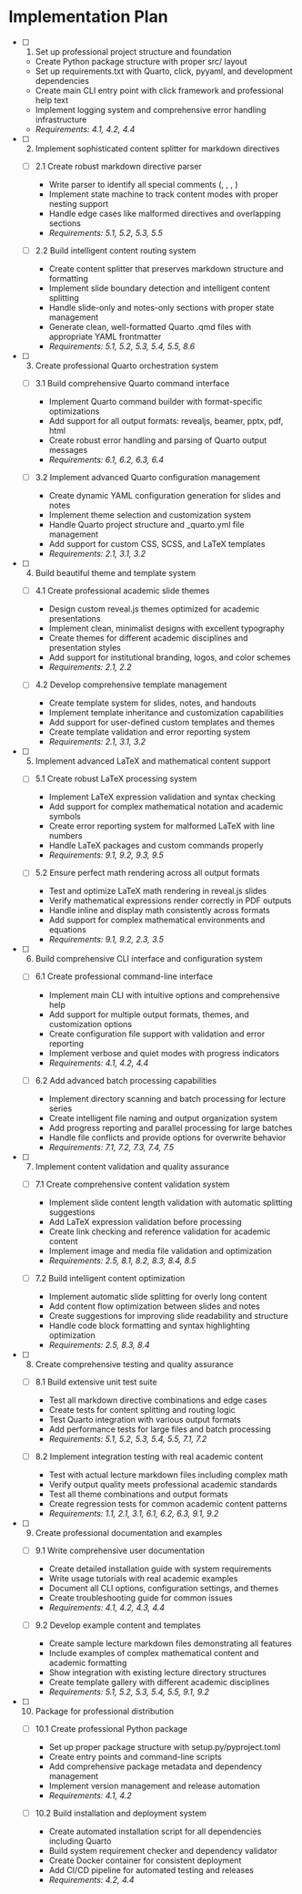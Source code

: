 # Implementation Plan

- [ ] 1. Set up professional project structure and foundation
  - Create Python package structure with proper src/ layout
  - Set up requirements.txt with Quarto, click, pyyaml, and development dependencies
  - Create main CLI entry point with click framework and professional help text
  - Implement logging system and comprehensive error handling infrastructure
  - _Requirements: 4.1, 4.2, 4.4_

- [ ] 2. Implement sophisticated content splitter for markdown directives
  - [ ] 2.1 Create robust markdown directive parser
    - Write parser to identify all special comments (<!-- SLIDE -->, <!-- NOTES-ONLY -->, <!-- SLIDE-ONLY -->, <!-- ALL -->)
    - Implement state machine to track content modes with proper nesting support
    - Handle edge cases like malformed directives and overlapping sections
    - _Requirements: 5.1, 5.2, 5.3, 5.5_

  - [ ] 2.2 Build intelligent content routing system
    - Create content splitter that preserves markdown structure and formatting
    - Implement slide boundary detection and intelligent content splitting
    - Handle slide-only and notes-only sections with proper state management
    - Generate clean, well-formatted Quarto .qmd files with appropriate YAML frontmatter
    - _Requirements: 5.1, 5.2, 5.3, 5.4, 5.5, 8.6_

- [ ] 3. Create professional Quarto orchestration system
  - [ ] 3.1 Build comprehensive Quarto command interface
    - Implement Quarto command builder with format-specific optimizations
    - Add support for all output formats: revealjs, beamer, pptx, pdf, html
    - Create robust error handling and parsing of Quarto output messages
    - _Requirements: 6.1, 6.2, 6.3, 6.4_

  - [ ] 3.2 Implement advanced Quarto configuration management
    - Create dynamic YAML configuration generation for slides and notes
    - Implement theme selection and customization system
    - Handle Quarto project structure and _quarto.yml file management
    - Add support for custom CSS, SCSS, and LaTeX templates
    - _Requirements: 2.1, 3.1, 3.2_

- [ ] 4. Build beautiful theme and template system
  - [ ] 4.1 Create professional academic slide themes
    - Design custom reveal.js themes optimized for academic presentations
    - Implement clean, minimalist designs with excellent typography
    - Create themes for different academic disciplines and presentation styles
    - Add support for institutional branding, logos, and color schemes
    - _Requirements: 2.1, 2.2_

  - [ ] 4.2 Develop comprehensive template management
    - Create template system for slides, notes, and handouts
    - Implement template inheritance and customization capabilities
    - Add support for user-defined custom templates and themes
    - Create template validation and error reporting system
    - _Requirements: 2.1, 3.1, 3.2_

- [ ] 5. Implement advanced LaTeX and mathematical content support
  - [ ] 5.1 Create robust LaTeX processing system
    - Implement LaTeX expression validation and syntax checking
    - Add support for complex mathematical notation and academic symbols
    - Create error reporting system for malformed LaTeX with line numbers
    - Handle LaTeX packages and custom commands properly
    - _Requirements: 9.1, 9.2, 9.3, 9.5_

  - [ ] 5.2 Ensure perfect math rendering across all output formats
    - Test and optimize LaTeX math rendering in reveal.js slides
    - Verify mathematical expressions render correctly in PDF outputs
    - Handle inline and display math consistently across formats
    - Add support for complex mathematical environments and equations
    - _Requirements: 9.1, 9.2, 2.3, 3.5_

- [ ] 6. Build comprehensive CLI interface and configuration system
  - [ ] 6.1 Create professional command-line interface
    - Implement main CLI with intuitive options and comprehensive help
    - Add support for multiple output formats, themes, and customization options
    - Create configuration file support with validation and error reporting
    - Implement verbose and quiet modes with progress indicators
    - _Requirements: 4.1, 4.2, 4.4_

  - [ ] 6.2 Add advanced batch processing capabilities
    - Implement directory scanning and batch processing for lecture series
    - Create intelligent file naming and output organization system
    - Add progress reporting and parallel processing for large batches
    - Handle file conflicts and provide options for overwrite behavior
    - _Requirements: 7.1, 7.2, 7.3, 7.4, 7.5_

- [ ] 7. Implement content validation and quality assurance
  - [ ] 7.1 Create comprehensive content validation system
    - Implement slide content length validation with automatic splitting suggestions
    - Add LaTeX expression validation before processing
    - Create link checking and reference validation for academic content
    - Implement image and media file validation and optimization
    - _Requirements: 2.5, 8.1, 8.2, 8.3, 8.4, 8.5_

  - [ ] 7.2 Build intelligent content optimization
    - Implement automatic slide splitting for overly long content
    - Add content flow optimization between slides and notes
    - Create suggestions for improving slide readability and structure
    - Handle code block formatting and syntax highlighting optimization
    - _Requirements: 2.5, 8.3, 8.4_

- [ ] 8. Create comprehensive testing and quality assurance
  - [ ] 8.1 Build extensive unit test suite
    - Test all markdown directive combinations and edge cases
    - Create tests for content splitting and routing logic
    - Test Quarto integration with various output formats
    - Add performance tests for large files and batch processing
    - _Requirements: 5.1, 5.2, 5.3, 5.4, 5.5, 7.1, 7.2_

  - [ ] 8.2 Implement integration testing with real academic content
    - Test with actual lecture markdown files including complex math
    - Verify output quality meets professional academic standards
    - Test all theme combinations and output formats
    - Create regression tests for common academic content patterns
    - _Requirements: 1.1, 2.1, 3.1, 6.1, 6.2, 6.3, 9.1, 9.2_

- [ ] 9. Create professional documentation and examples
  - [ ] 9.1 Write comprehensive user documentation
    - Create detailed installation guide with system requirements
    - Write usage tutorials with real academic examples
    - Document all CLI options, configuration settings, and themes
    - Create troubleshooting guide for common issues
    - _Requirements: 4.1, 4.2, 4.3, 4.4_

  - [ ] 9.2 Develop example content and templates
    - Create sample lecture markdown files demonstrating all features
    - Include examples of complex mathematical content and academic formatting
    - Show integration with existing lecture directory structures
    - Create template gallery with different academic disciplines
    - _Requirements: 5.1, 5.2, 5.3, 5.4, 5.5, 9.1, 9.2_

- [ ] 10. Package for professional distribution
  - [ ] 10.1 Create professional Python package
    - Set up proper package structure with setup.py/pyproject.toml
    - Create entry points and command-line scripts
    - Add comprehensive package metadata and dependency management
    - Implement version management and release automation
    - _Requirements: 4.1, 4.2_

  - [ ] 10.2 Build installation and deployment system
    - Create automated installation script for all dependencies including Quarto
    - Build system requirement checker and dependency validator
    - Create Docker container for consistent deployment
    - Add CI/CD pipeline for automated testing and releases
    - _Requirements: 4.2, 4.4_